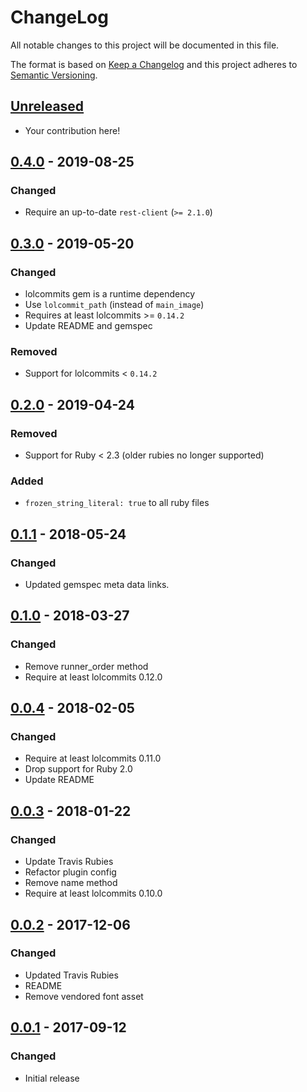 # ChangeLog

All notable changes to this project will be documented in this file.

The format is based on [Keep a Changelog][KeepAChangelog] and this project
adheres to [Semantic Versioning][Semver].

## [Unreleased]

- Your contribution here!

## [0.4.0] - 2019-08-25
### Changed
- Require an up-to-date `rest-client` (`>= 2.1.0`)

## [0.3.0] - 2019-05-20
### Changed
- lolcommits gem is a runtime dependency
- Use `lolcommit_path` (instead of `main_image`)
- Requires at least lolcommits >= `0.14.2`
- Update README and gemspec

### Removed
- Support for lolcommits < `0.14.2`

## [0.2.0] - 2019-04-24
### Removed
- Support for Ruby < 2.3 (older rubies no longer supported)

### Added
- `frozen_string_literal: true` to all ruby files

## [0.1.1] - 2018-05-24
### Changed
- Updated gemspec meta data links.

## [0.1.0] - 2018-03-27
### Changed
- Remove runner_order method
- Require at least lolcommits 0.12.0

## [0.0.4] - 2018-02-05
### Changed
- Require at least lolcommits 0.11.0
- Drop support for Ruby 2.0
- Update README

## [0.0.3] - 2018-01-22
### Changed
- Update Travis Rubies
- Refactor plugin config
- Remove name method
- Require at least lolcommits 0.10.0

## [0.0.2] - 2017-12-06
### Changed
- Updated Travis Rubies
- README
- Remove vendored font asset

## [0.0.1] - 2017-09-12
### Changed
- Initial release

[Unreleased]: https://github.com/lolcommits/lolcommits-uploldz/compare/v0.4.0...HEAD
[0.4.0]: https://github.com/lolcommits/lolcommits-uploldz/compare/v0.3.0...v0.4.0
[0.3.0]: https://github.com/lolcommits/lolcommits-uploldz/compare/v0.2.0...v0.3.0
[0.2.0]: https://github.com/lolcommits/lolcommits-uploldz/compare/v0.1.1...v0.2.0
[0.1.1]: https://github.com/lolcommits/lolcommits-uploldz/compare/v0.1.0...v0.1.1
[0.1.0]: https://github.com/lolcommits/lolcommits-uploldz/compare/v0.0.4...v0.1.0
[0.0.4]: https://github.com/lolcommits/lolcommits-uploldz/compare/v0.0.3...v0.0.4
[0.0.3]: https://github.com/lolcommits/lolcommits-uploldz/compare/v0.0.2...v0.0.3
[0.0.2]: https://github.com/lolcommits/lolcommits-uploldz/compare/v0.0.1...v0.0.2
[0.0.1]: https://github.com/lolcommits/lolcommits-uploldz/compare/11529d5...v0.0.1
[KeepAChangelog]: http://keepachangelog.com/en/1.0.0/
[Semver]: http://semver.org/spec/v2.0.0.html
